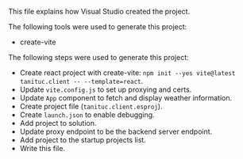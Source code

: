This file explains how Visual Studio created the project.

The following tools were used to generate this project:
- create-vite

The following steps were used to generate this project:
- Create react project with create-vite: `npm init --yes vite@latest tanituc.client -- --template=react`.
- Update `vite.config.js` to set up proxying and certs.
- Update `App` component to fetch and display weather information.
- Create project file (`tanituc.client.esproj`).
- Create `launch.json` to enable debugging.
- Add project to solution.
- Update proxy endpoint to be the backend server endpoint.
- Add project to the startup projects list.
- Write this file.
